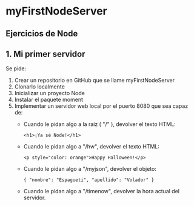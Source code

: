 # myFirstNodeServer
## Ejercicios de Node

## 1. Mi primer servidor

Se pide:

1. Crear un repositorio en GitHub que se llame myFirstNodeServer
2. Clonarlo localmente
3. Inicializar un proyecto Node
4. Instalar el paquete moment
5. Implementar un servidor web local por el puerto 8080 que sea capaz de:
    - Cuando le pidan algo a la raíz ( "/" ), devolver el texto HTML:

        ```
        <h1>¡Ya sé Node!</h1>
        ```
    
    - Cuando le pidan algo a "/hw", devolver el texto HTML:

        ```
        <p style="color: orange">Happy Halloween!</p>
        ```
    
    - Cuando le pidan algo a "/myjson", devolver el objeto:

        ```
        { "nombre": "Espagueti", "apellido": "Volador" }
        ```
    
    - Cuando le pidan algo a "/timenow", devolver la hora actual del servidor.


